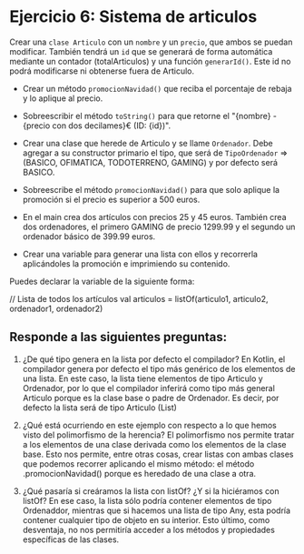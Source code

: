 # Ejercicio 6: Sistema de articulos

Crear una ``clase Articulo`` con un ``nombre`` y un ``precio``, que ambos se puedan modificar.
También tendrá un ``id`` que se generará de forma automática mediante un contador
(totalArticulos) y una función ``generarId()``. Este id no podrá modificarse ni obtenerse fuera
de Articulo.

- Crear un método ``promocionNavidad()`` que reciba el porcentaje de rebaja y lo aplique al precio.

- Sobreescribir el método ``toString()`` para que retorne el "{nombre} - {precio con dos decilames}€ (ID: {id})".

- Crear una clase que herede de Articulo y se llame ``Ordenador``. Debe agregar a su constructor primario el tipo, que será de ``TipoOrdenador`` => (BASICO, OFIMATICA, TODOTERRENO, GAMING) y por defecto será BASICO.

- Sobreescribe el método ``promocionNavidad()`` para que solo aplique la promoción si el precio es superior a 500 euros.

- En el main crea dos artículos con precios 25 y 45 euros. También crea dos ordenadores, el primero GAMING de precio 1299.99 y el segundo un ordenador básico de 399.99 euros.

- Crear una variable para generar una lista con ellos y recorrerla aplicándoles la promoción e imprimiendo su contenido.

Puedes declarar la variable de la siguiente forma:

// Lista de todos los artículos
val articulos = listOf(articulo1, articulo2, ordenador1, ordenador2)

## Responde a las siguientes preguntas:

1. ¿De qué tipo genera en la lista por defecto el compilador?
En Kotlin, el compilador genera por defecto el tipo más genérico de los elementos de una lista. En este caso, la lista tiene elementos de tipo Articulo y Ordenador, por lo que el compilador inferirá como tipo más general Articulo porque es la clase base o padre de Ordenador. Es decir, por defecto la lista será de tipo Articulo (List<Articulo>)

2. ¿Qué está ocurriendo en este ejemplo con respecto a lo que hemos visto del polimorfismo de la herencia?
El polimorfismo nos permite tratar a los elementos de una clase derivada como los elementos de la clase base. Esto nos permite, entre otras cosas, crear listas con ambas clases que podemos recorrer aplicando el mismo método: el método .promocionNavidad() porque es heredado de una clase a otra.

3. ¿Qué pasaría si creáramos la lista con listOf<Ordenador>? ¿Y si la hiciéramos con listOf<Any>?
En ese caso, la lista sólo podría contener elementos de tipo Ordenaddor, mientras que si hacemos una lista de tipo Any, esta podría contener cualquier tipo de objeto en su interior. Esto último, como desventaja, no nos permitiría acceder a los métodos y propiedades específicas de las clases.
